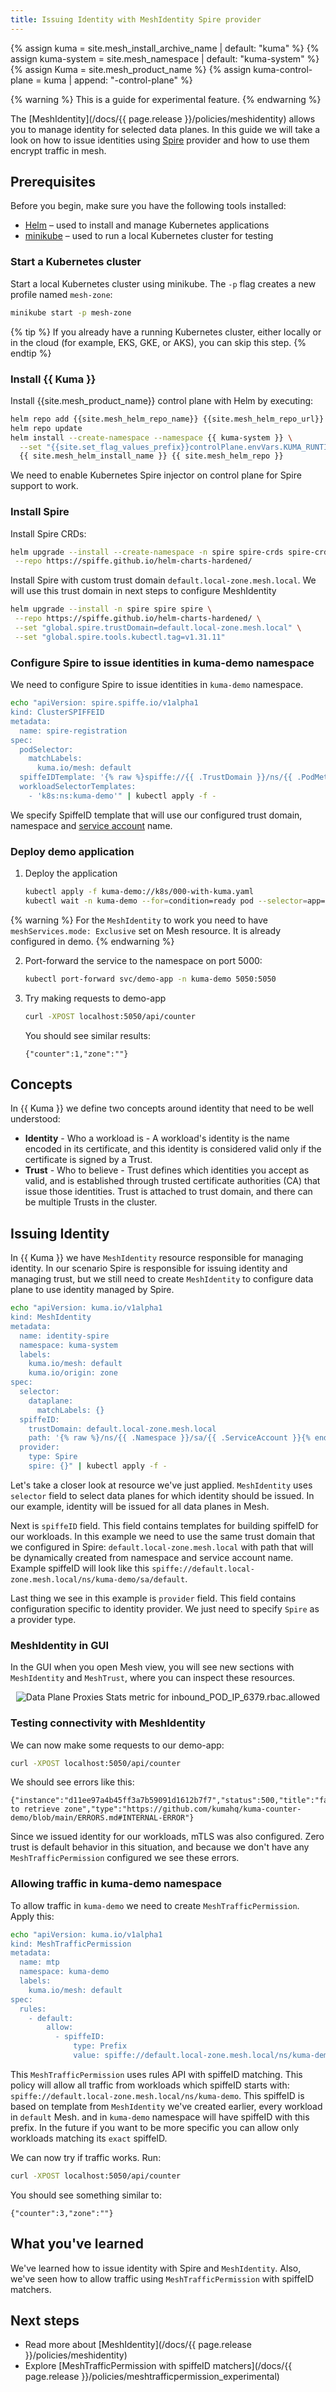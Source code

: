 ```yaml
---
title: Issuing Identity with MeshIdentity Spire provider
---
```


{% assign kuma = site.mesh_install_archive_name | default: "kuma" %}
{% assign kuma-system = site.mesh_namespace | default: "kuma-system" %}
{% assign Kuma = site.mesh_product_name %}
{% assign kuma-control-plane = kuma | append: "-control-plane" %}

{% warning %}
This is a guide for experimental feature. 
{% endwarning %}

The [MeshIdentity](/docs/{{ page.release }}/policies/meshidentity) allows you to manage identity for selected data planes.
In this guide we will take a look on how to issue identities using [Spire](https://spiffe.io/docs/latest/spire-about/) provider and how to use them encrypt traffic
in mesh.

## Prerequisites

Before you begin, make sure you have the following tools installed:

* [Helm](https://helm.sh/) – used to install and manage Kubernetes applications
* [minikube](https://minikube.sigs.k8s.io/docs/) – used to run a local Kubernetes cluster for testing

### Start a Kubernetes cluster

Start a local Kubernetes cluster using minikube. The `-p` flag creates a new profile named `mesh-zone`:

```bash
minikube start -p mesh-zone
```

{% tip %}
If you already have a running Kubernetes cluster, either locally or in the cloud (for example, EKS, GKE, or AKS), you can skip this step.
{% endtip %}

### Install {{ Kuma }}

Install {{site.mesh_product_name}} control plane with Helm by executing:

```sh
helm repo add {{site.mesh_helm_repo_name}} {{site.mesh_helm_repo_url}}
helm repo update
helm install --create-namespace --namespace {{ kuma-system }} \
  --set "{{site.set_flag_values_prefix}}controlPlane.envVars.KUMA_RUNTIME_KUBERNETES_INJECTOR_SPIRE_ENABLED=true" \
  {{ site.mesh_helm_install_name }} {{ site.mesh_helm_repo }}
```

We need to enable Kubernetes Spire injector on control plane for Spire support to work.

<!-- vale Google.Headings = NO -->
### Install Spire
<!-- vale Google.Headings = YES -->

Install Spire CRDs:

```sh
helm upgrade --install --create-namespace -n spire spire-crds spire-crds \
 --repo https://spiffe.github.io/helm-charts-hardened/
```

Install Spire with custom trust domain `default.local-zone.mesh.local`. We will use this trust domain in next steps to configure 
MeshIdentity

```sh
helm upgrade --install -n spire spire spire \
 --repo https://spiffe.github.io/helm-charts-hardened/ \
 --set "global.spire.trustDomain=default.local-zone.mesh.local" \
 --set "global.spire.tools.kubectl.tag=v1.31.11"
```

### Configure Spire to issue identities in kuma-demo namespace

We need to configure Spire to issue identities in `kuma-demo` namespace. 

```sh
echo "apiVersion: spire.spiffe.io/v1alpha1
kind: ClusterSPIFFEID
metadata:
  name: spire-registration
spec:
  podSelector:
    matchLabels:
      kuma.io/mesh: default
  spiffeIDTemplate: '{% raw %}spiffe://{{ .TrustDomain }}/ns/{{ .PodMeta.Namespace }}/sa/{{ .PodSpec.ServiceAccountName }}{% endraw %}'
  workloadSelectorTemplates:
    - 'k8s:ns:kuma-demo'" | kubectl apply -f -
```

We specify SpiffeID template that will use our configured trust domain, namespace and [service account](https://kubernetes.io/docs/concepts/security/service-accounts/) name.


### Deploy demo application

1.  Deploy the application
    ```sh
    kubectl apply -f kuma-demo://k8s/000-with-kuma.yaml
    kubectl wait -n kuma-demo --for=condition=ready pod --selector=app=demo-app --timeout=90s
    ```

{% warning %}
For the `MeshIdentity` to work you need to have `meshServices.mode: Exclusive` set on Mesh resource. It is already configured
in demo.
{% endwarning %}


2.  Port-forward the service to the namespace on port 5000:

    ```sh
    kubectl port-forward svc/demo-app -n kuma-demo 5050:5050
    ```

3. Try making requests to demo-app
   ```sh
   curl -XPOST localhost:5050/api/counter
   ```
   You should see similar results:
   ```
   {"counter":1,"zone":""}
   ```

## Concepts

In {{ Kuma }} we define two concepts around identity that need to be well understood:

* **Identity** - Who a workload is - A workload's identity is the name encoded in its certificate, and this identity is considered valid only if the certificate is signed by a Trust.
* **Trust** - Who to believe - Trust defines which identities you accept as valid, and is established through trusted
  certificate authorities (CA) that issue those identities. Trust is attached to trust domain, and there can be multiple Trusts in the cluster.

## Issuing Identity

In {{ Kuma }} we have `MeshIdentity` resource responsible for managing identity. In our scenario Spire is responsible for 
issuing identity and managing trust, but we still need to create `MeshIdentity` to configure data plane to use identity 
managed by Spire.

```sh
echo "apiVersion: kuma.io/v1alpha1
kind: MeshIdentity
metadata:
  name: identity-spire
  namespace: kuma-system
  labels:
    kuma.io/mesh: default
    kuma.io/origin: zone
spec:
  selector:
    dataplane:
      matchLabels: {}
  spiffeID:
    trustDomain: default.local-zone.mesh.local
    path: '{% raw %}/ns/{{ .Namespace }}/sa/{{ .ServiceAccount }}{% endraw %}'
  provider:
    type: Spire
    spire: {}" | kubectl apply -f -
```

Let's take a closer look at resource we've just applied. `MeshIdentity` uses `selector` field to select data planes for 
which identity should be issued. In our example, identity will be issued for all data planes in Mesh.

Next is `spiffeID` field. This field contains templates for building spiffeID for our workloads. In this example we
need to use the same trust domain that we configured in Spire: `default.local-zone.mesh.local` with path that will be 
dynamically created from namespace and service account name.
Example spiffeID will look like this `spiffe://default.local-zone.mesh.local/ns/kuma-demo/sa/default`. 

Last thing we see in this example is `provider` field. This field contains configuration specific to identity provider. 
We just need to specify `Spire` as a provider type.

### MeshIdentity in GUI

In the GUI when you open Mesh view, you will see new sections with `MeshIdentity` and `MeshTrust`, where you can inspect these resources.

<center>
<img src="/assets/images/guides/meshidentity/mi-spire.png" alt="Data Plane Proxies Stats metric for inbound_POD_IP_6379.rbac.allowed"/>
</center>

### Testing connectivity with MeshIdentity

We can now make some requests to our demo-app:

```sh
curl -XPOST localhost:5050/api/counter
```

We should see errors like this:

```
{"instance":"d11ee97a4b45ff3a7b59091d1612b7f7","status":500,"title":"failed to retrieve zone","type":"https://github.com/kumahq/kuma-counter-demo/blob/main/ERRORS.md#INTERNAL-ERROR"}
```

Since we issued identity for our workloads, mTLS was also configured. Zero trust is default behavior in this situation, and because
we don't have any `MeshTrafficPermission` configured we see these errors.

### Allowing traffic in kuma-demo namespace

To allow traffic in `kuma-demo` we need to create `MeshTrafficPermission`. Apply this:

```sh
echo "apiVersion: kuma.io/v1alpha1
kind: MeshTrafficPermission
metadata:
  name: mtp
  namespace: kuma-demo
  labels:
    kuma.io/mesh: default
spec:
  rules:
    - default:
        allow:
          - spiffeID:
              type: Prefix
              value: spiffe://default.local-zone.mesh.local/ns/kuma-demo" | kubectl apply -f -
```

This `MeshTrafficPermission` uses rules API with spiffeID matching. This policy will allow all traffic from workloads which spiffeID starts with:
`spiffe://default.local-zone.mesh.local/ns/kuma-demo`. This spiffeID is based on template from `MeshIdentity` we've created earlier, every workload in `default` Mesh.
and in `kuma-demo` namespace will have spiffeID with this prefix. In the future if you want to be more specific you can 
allow only workloads matching its `exact` spiffeID. 

We can now try if traffic works. Run: 

```sh
curl -XPOST localhost:5050/api/counter
```

You should see something similar to:

```
{"counter":3,"zone":""}
```

## What you've learned

We've learned how to issue identity with Spire and `MeshIdentity`. Also, we've seen how to allow traffic using `MeshTrafficPermission` with spiffeID matchers.

## Next steps

- Read more about [MeshIdentity](/docs/{{ page.release }}/policies/meshidentity)
- Explore [MeshTrafficPermission with spiffeID matchers](/docs/{{ page.release }}/policies/meshtrafficpermission_experimental)
